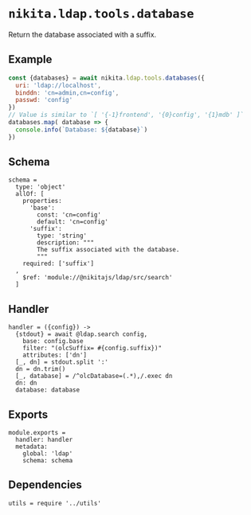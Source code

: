 
# `nikita.ldap.tools.database`

Return the database associated with a suffix.

## Example

```js
const {databases} = await nikita.ldap.tools.databases({
  uri: 'ldap://localhost',
  binddn: 'cn=admin,cn=config',
  passwd: 'config'
})
// Value is similar to `[ '{-1}frontend', '{0}config', '{1}mdb' ]`
databases.map( database => {
  console.info(`Database: ${database}`)
})
```

## Schema

    schema =
      type: 'object'
      allOf: [
        properties:
          'base':
            const: 'cn=config'
            default: 'cn=config'
          'suffix':
            type: 'string'
            description: """
            The suffix associated with the database.
            """
        required: ['suffix']
      ,
        $ref: 'module://@nikitajs/ldap/src/search'
      ]

## Handler

    handler = ({config}) ->
      {stdout} = await @ldap.search config,
        base: config.base
        filter: "(olcSuffix= #{config.suffix})"
        attributes: ['dn']
      [_, dn] = stdout.split ':'
      dn = dn.trim()
      [_, database] = /^olcDatabase=(.*),/.exec dn
      dn: dn
      database: database

## Exports

    module.exports =
      handler: handler
      metadata:
        global: 'ldap'
        schema: schema

## Dependencies

    utils = require '../utils'
